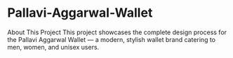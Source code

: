 # Pallavi-Aggarwal-Wallet
About This Project This project showcases the complete design process for the Pallavi Aggarwal Wallet — a modern, stylish wallet brand catering to men, women, and unisex users.

